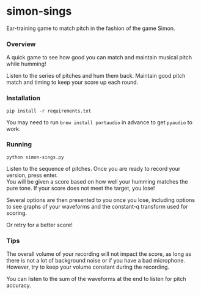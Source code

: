 # simon-sings
Ear-training game to match pitch in the fashion of the game Simon.

### Overview

A quick game to see how good you can match and maintain musical pitch while humming!

Listen to the series of pitches and hum them back.  Maintain good pitch match and timing to keep your score up each round.  

### Installation

`pip install -r requirements.txt`

You may need to run `brew install portaudio` in advance to get `pyaudio` to work.

### Running

`python simon-sings.py`

Listen to the sequence of pitches.  Once you are ready to record your version, press enter.  
You will be given a score based on how well your humming matches the pure tone.  If your score
does not meet the target, you lose!

Several options are then presented to you once you lose, 
including options to see graphs of your waveforms and the constant-q transform used for scoring.

Or retry for a better score!

### Tips

The overall volume of your recording will not impact the score, as long as there is not a lot of 
background noise or if you have a bad microphone.  However, try to keep your volume constant during the
recording.

You can listen to the sum of the waveforms at the end to listen for pitch accuracy.
